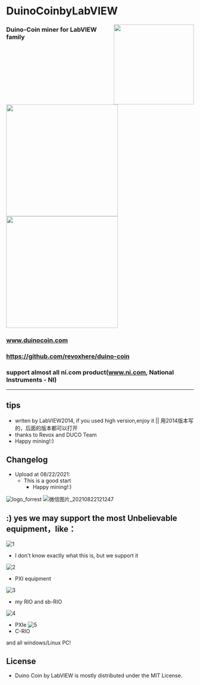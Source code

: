 # DuinoCoinbyLabVIEW

<a href="https://duinocoin.com">
  <img src="https://user-images.githubusercontent.com/20798114/130402732-4b891e2b-8197-4d88-9d1f-55411533a4bd.png" width="215px" align="right" />
</a>

### Duino-Coin miner for LabVIEW family                                         
                                                                                
                                                                                
                                                                                  
<p >
  <a href="https://duinocoin.com">
    <img width="300em" src="https://user-images.githubusercontent.com/20798114/130404080-d77b586a-1e0c-48f6-b248-691c3fc41d92.png" />
    <img width="300em" src="https://user-images.githubusercontent.com/20798114/130403781-ecb5d819-7304-404b-9fd2-a767e7a5802b.jpg" />
  </a>

  
<!--   <br />
  <a href="https://github.com/revoxhere/duino-coin/blob/master/README.md">
    <img src="https://img.shields.io/badge/English-0097e6.svg?style=for-the-badge" />
  </a>
  <a href="https://github.com/revoxhere/duino-coin/blob/master/Resources/README_TRANSLATIONS/README_es_LATAM.md">
    <img src="https://img.shields.io/badge/-Espa%C3%B1ol-ff793f?style=for-the-badge" />
  </a>
  <a href="https://github.com/revoxhere/duino-coin/blob/master/Resources/README_TRANSLATIONS/README_zh_CN.md">
    <img src="https://img.shields.io/badge/简体中文-2ed573.svg?style=for-the-badge" />
  </a>
  <a href="https://github.com/revoxhere/duino-coin/blob/master/Resources/README_TRANSLATIONS/README_pl_PL.md">
    <img src="https://img.shields.io/badge/Polski-e66767.svg?style=for-the-badge" />
  <a href="https://github.com/revoxhere/duino-coin/blob/master/Resources/README_TRANSLATIONS/README_ru_RU.md">
    <img src="https://img.shields.io/badge/русский-3dc1d3.svg?style=for-the-badge" />
  </a>
  <br />
  <a href="https://wallet.duinocoin.com">
    <img src="https://img.shields.io/badge/Online Wallet-8e44ad.svg?style=for-the-badge&logo=Web" /></a>
  <a href="https://play.google.com/store/apps/details?id=com.pripun.duinocoin">
    <img src="https://img.shields.io/badge/Android App-e84393.svg?style=for-the-badge&logo=Android" /></a>
  <a href="https://github.com/revoxhere/duino-coin/blob/gh-pages/assets/whitepaper.pdf">
    <img src="https://img.shields.io/badge/whitepaper-1abc9c.svg?style=for-the-badge&logo=Academia" /></a>
  <br>
  <a href="https://youtu.be/bFnCdqMke34">
    <img src="https://img.shields.io/badge/Video-Watch-e74c3c.svg?style=for-the-badge&logo=Youtube" /></a>
  <a href="https://discord.gg/kvBkccy">
    <img src="https://img.shields.io/discord/677615191793467402.svg?color=5539cc&label=Discord&logo=Discord&style=for-the-badge" /></a>
  <a href="https://github.com/revoxhere/duino-coin/releases/tag/2.4.5">
    <img src="https://img.shields.io/badge/release-2.4.5-ff4112.svg?style=for-the-badge" /></a> -->
</p>


### www.duinocoin.com                                                             
### https://github.com/revoxhere/duino-coin                        
                                                                                 
### support almost all ni.com product(www.ni.com, National Instruments - NI)      
  

___





## tips



+ writen by LabVIEW2014, if you used high version,enjoy it || 用2014版本写的，后面的版本都可以打开
+ thanks to Revox and DUCO Team
+ Happy mining!:)


## Changelog



+ Upload at 08/22/2021:
  - This is a good start
    * Happy mining!:)

![logo_forrest](https://user-images.githubusercontent.com/20798114/130341892-79bf1684-5be7-417a-9d8c-7333267b8039.jpg)
![微信图片_20210822121247](https://user-images.githubusercontent.com/20798114/130341915-5b7671d0-f6dd-41dd-a58d-66086a5cca86.png)


## :) yes we may support the most Unbelievable equipment，like：

![1](https://user-images.githubusercontent.com/20798114/130341969-1ad57ea9-7b3c-4fd6-9997-9317bb2be202.png)

+ I don't know exactly what this is, but we support it


![2](https://user-images.githubusercontent.com/20798114/130341991-9bad89a3-067c-4f9b-b63d-b55166be543b.png)

+ PXI equipment

![3](https://user-images.githubusercontent.com/20798114/130342091-4ad668c2-ab08-4548-a708-dfdd7529f584.png)

+ my RIO and sb-RIO

![4](https://user-images.githubusercontent.com/20798114/130342092-78c7a306-b5c0-4d09-953d-2bf3374b95a1.png)

+ PXIe
![5](https://user-images.githubusercontent.com/20798114/130342095-c9117336-0b46-4a9c-9384-a5e090817479.jpg)
+ C-RIO

and all windows/Linux PC!

## License



+ Duino Coin by LabVIEW is mostly distributed under the MIT License.

